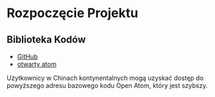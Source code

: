 # Rozpoczęcie Projektu

## Biblioteka Kodów

* [GitHub](https://github.com/3TiSite)
* [otwarty atom](https://atomgit.com/orgs/3ti)

Użytkownicy w Chinach kontynentalnych mogą uzyskać dostęp do powyższego adresu bazowego kodu Open Atom, który jest szybszy.
